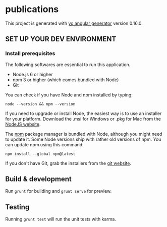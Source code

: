 # publications

This project is generated with [yo angular generator](https://github.com/yeoman/generator-angular)
version 0.16.0.

## SET UP YOUR DEV ENVIRONMENT

### Install prerequisites

The following softwares are essential to run this application.
- Node.js 6 or higher
- npm 3 or higher (which comes bundled with Node)
- Git

You can check if you have Node and npm installed by typing:

```
node --version && npm --version
```

If you need to upgrade or install Node, the easiest way is to use an installer for your platform. Download the .msi for Windows or .pkg for Mac from the [NodeJS website](https://nodejs.org/).

The [npm](https://www.npmjs.com/) package manager is bundled with Node, although you might need to update it. Some Node versions ship with rather old versions of npm. You can update npm using this command:

```
npm install --global npm@latest
```

If you don't have Git, grab the installers from the [git website](https://git-scm.com/).

## Build & development

Run `grunt` for building and `grunt serve` for preview.

## Testing

Running `grunt test` will run the unit tests with karma.

